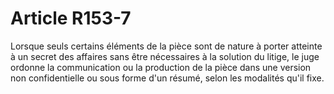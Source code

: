 # Article R153-7

<p>Lorsque seuls certains éléments de la pièce sont de nature à porter atteinte à un secret des affaires sans être nécessaires à la solution du litige, le juge ordonne la communication ou la production de la pièce dans une version non confidentielle ou sous forme d'un résumé, selon les modalités qu'il fixe.</p>
